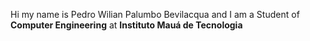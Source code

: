Hi my name is Pedro Wilian Palumbo Bevilacqua and I am a Student of **Computer Engineering** at **Instituto Mauá de Tecnologia**
